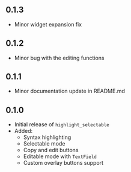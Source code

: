 ## 0.1.3

- Minor widget expansion fix

## 0.1.2

- Minor bug with the editing functions

## 0.1.1

- Minor documentation update in README.md

## 0.1.0

- Initial release of `highlight_selectable`
- Added:
  - Syntax highlighting
  - Selectable mode
  - Copy and edit buttons
  - Editable mode with `TextField`
  - Custom overlay buttons support
